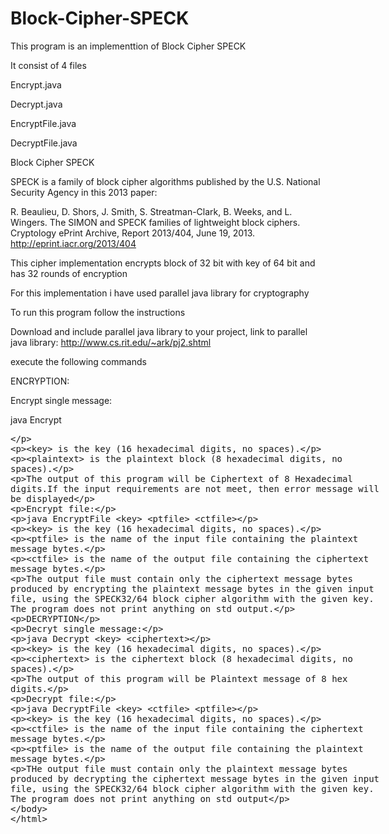 # Block-Cipher-SPECK
This program is an implementtion of Block Cipher SPECK

It consist of 4 files

Encrypt.java

Decrypt.java

EncryptFile.java

DecryptFile.java

Block Cipher SPECK

SPECK is a family of block cipher algorithms published by the U.S. National Security Agency in this 2013 paper:

R. Beaulieu, D. Shors, J. Smith, S. Streatman-Clark, B. Weeks, and L. Wingers. The SIMON and SPECK families of lightweight block ciphers. Cryptology ePrint Archive, Report 2013/404, June 19, 2013.  http://eprint.iacr.org/2013/404

This cipher implementation encrypts block of 32 bit with key of 64 bit and has 32 rounds of encryption

For this implementation i have used parallel java library for cryptography

To run this program follow the instructions

Download and include parallel java library to your project, link to parallel java library: http://www.cs.rit.edu/~ark/pj2.shtml

execute the following commands

ENCRYPTION:

Encrypt single message:

java Encrypt <Key> <PlainText>

<key> is the key (16 hexadecimal digits, no spaces).

<plaintext> is the plaintext block (8 hexadecimal digits, no spaces).

The output of this program will be Ciphertext of 8 Hexadecimal digits.If the input requirements are not meet, then error message will be displayed

Encrypt file:

java EncryptFile <key> <ptfile> <ctfile>

<key> is the key (16 hexadecimal digits, no spaces).

<ptfile> is the name of the input file containing the plaintext message bytes.

<ctfile> is the name of the output file containing the ciphertext message bytes.

The output file must contain only the ciphertext message bytes produced by encrypting the plaintext message bytes in the given input file, using the SPECK32/64 block cipher algorithm with the given key. The program does not print anything on std output.


DECRYPTION

Decryt single message:

java Decrypt <key> <ciphertext>

<key> is the key (16 hexadecimal digits, no spaces).

<ciphertext> is the ciphertext block (8 hexadecimal digits, no spaces).

The output of this program will be Plaintext message of 8 hex digits.

Decrypt file:

java DecryptFile <key> <ctfile> <ptfile>

<key> is the key (16 hexadecimal digits, no spaces).

<ctfile> is the name of the input file containing the ciphertext message bytes.

<ptfile> is the name of the output file containing the plaintext message bytes.

THe output file must contain only the plaintext message bytes produced by decrypting the ciphertext message bytes in the given input file, using the SPECK32/64 block cipher algorithm with the given key. The program does not print anything on std output


